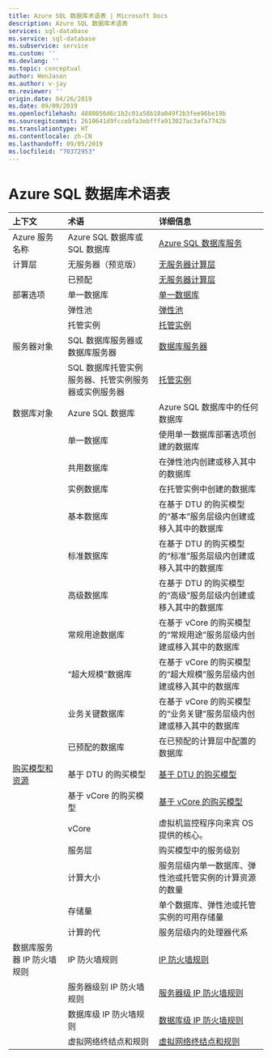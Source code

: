 ```yaml
---
title: Azure SQL 数据库术语表 | Microsoft Docs
description: Azure SQL 数据库术语表
services: sql-database
ms.service: sql-database
ms.subservice: service
ms.custom: ''
ms.devlang: ''
ms.topic: conceptual
author: WenJason
ms.author: v-jay
ms.reviewer: ''
origin.date: 04/26/2019
ms.date: 09/09/2019
ms.openlocfilehash: 4880856d6c1b2c01a58b18a049f2b3fee96be19b
ms.sourcegitcommit: 2610641d9fccebfa3ebfffa913027ac3afa7742b
ms.translationtype: HT
ms.contentlocale: zh-CN
ms.lasthandoff: 09/05/2019
ms.locfileid: "70372953"
---
```

# <a name="azure-sql-database-glossary-of-terms"></a>Azure SQL 数据库术语表

|上下文|术语|详细信息|
|:---|:---|:---|
|Azure 服务名称|Azure SQL 数据库或 SQL 数据库|[Azure SQL 数据库服务](sql-database-technical-overview.md)|
|计算层|无服务器（预览版）|[无服务器计算层](sql-database-serverless.md)
||已预配|[无服务器计算层](sql-database-serverless.md)
|部署选项 |单一数据库|[单一数据库](sql-database-single-database.md)|
||弹性池|[弹性池](sql-database-elastic-pool.md)|
||托管实例|[托管实例](sql-database-managed-instance.md)|
|服务器对象|SQL 数据库服务器或数据库服务器|[数据库服务器](sql-database-servers.md)|
||SQL 数据库托管实例服务器、托管实例服务器或实例服务器|[托管实例](sql-database-managed-instance.md)|
数据库对象|Azure SQL 数据库|Azure SQL 数据库中的任何数据库|
||单一数据库|使用单一数据库部署选项创建的数据库|
||共用数据库|在弹性池内创建或移入其中的数据库|
||实例数据库|在托管实例中创建的数据库|
||基本数据库|在基于 DTU 的购买模型的“基本”服务层级内创建或移入其中的数据库|
||标准数据库|在基于 DTU 的购买模型的“标准”服务层级内创建或移入其中的数据库|
||高级数据库|在基于 DTU 的购买模型的“高级”服务层级内创建或移入其中的数据库|
||常规用途数据库|在基于 vCore 的购买模型的“常规用途”服务层级内创建或移入其中的数据库|
||“超大规模”数据库|在基于 vCore 的购买模型的“超大规模”服务层级内创建或移入其中的数据库|
||业务关键数据库|在基于 vCore 的购买模型的“业务关键”服务层级内创建或移入其中的数据库|
||已预配的数据库|在已预配的计算层中配置的数据库|
|[购买模型和资源](sql-database-purchase-models.md)|基于 DTU 的购买模型|[基于 DTU 的购买模型](sql-database-service-tiers-dtu.md)|
||基于 vCore 的购买模型|[基于 vCore 的购买模型](sql-database-service-tiers-vcore.md)|
||vCore|虚拟机监控程序向来宾 OS 提供的核心。|
||服务层|购买模型中的服务级别|
||计算大小|服务层级内单一数据库、弹性池或托管实例的计算资源的数量|
||存储量|单个数据库、弹性池或托管实例的可用存储量|
||计算的代|服务层级内的处理器代系|
|数据库服务器 IP 防火墙规则|IP 防火墙规则|[IP 防火墙规则](sql-database-firewall-configure.md)|
||服务器级别 IP 防火墙规则|[服务器级 IP 防火墙规则](sql-database-firewall-configure.md)|
|| 数据库级 IP 防火墙规则|[数据库级 IP 防火墙规则](sql-database-firewall-configure.md)|
||虚拟网络终结点和规则|[虚拟网络终结点和规则](sql-database-vnet-service-endpoint-rule-overview.md)|
